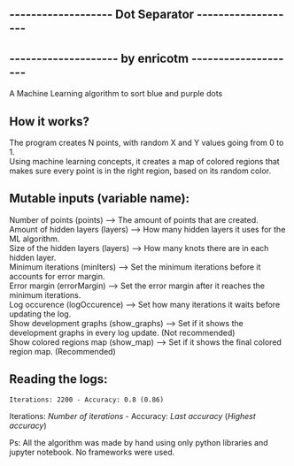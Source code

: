 ------------------- Dot Separator -------------------  
---
-------------------- by enricotm --------------------
---

A Machine Learning algorithm to sort blue and purple dots

How it works?  
---
The program creates N points, with random X and Y values going from 0 to 1.  
Using machine learning concepts, it creates a map of colored regions that makes sure every point is in the right region, based on its random color.

Mutable inputs (variable name):  
---
Number of points (points) --> The amount of points that are created.  
Amount of hidden layers (layers) --> How many hidden layers it uses for the ML algorithm.  
Size of the hidden layers (layers) --> How many knots there are in each hidden layer.  
Minimum iterations (minIters) --> Set the minimum iterations before it accounts for error margin.  
Error margin (errorMargin) --> Set the error margin after it reaches the minimum iterations.  
Log occurence (logOccurence) --> Set how many iterations it waits before updating the log.  
Show development graphs (show_graphs) --> Set if it shows the development graphs in every log update. (Not recommended)  
Show colored regions map (show_map) --> Set if it shows the final colored region map. (Recommended)  

Reading the logs:  
---
    Iterations: 2200 - Accuracy: 0.8 (0.86)

Iterations: *Number of iterations* - Accuracy: *Last accuracy* (*Highest accuracy*)

Ps: All the algorithm was made by hand using only python libraries and jupyter notebook. No frameworks were used.
